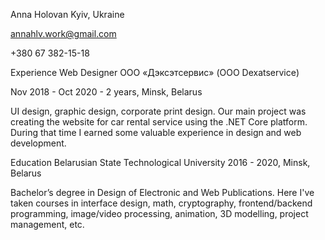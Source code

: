 Anna Holovan
Kyiv, Ukraine

annahlv.work@gmail.com

+380 67 382-15-18

Experience
Web Designer
ООО «Дэксэтсервис» (OOO Dexatservice)

Nov 2018 - Oct 2020 - 2 years, Minsk, Belarus

UI design, graphic design, corporate print design. Our main project
was creating the website for car rental service using the .NET Core
platform. During that time I earned some valuable experience in
design and web development.

Education
Belarusian State Technological University
2016 - 2020, Minsk, Belarus

Bachelor’s degree in Design of Electronic and Web Publications.
Here I've taken courses in interface design, math, cryptography, frontend/backend programming, image/video processing, animation, 3D modelling, project management, etc.

